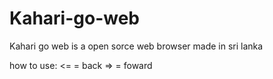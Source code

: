 # Kahari-go-web

Kahari go web is a open sorce web browser made in sri lanka

how to use:
<= = back
=> = foward

